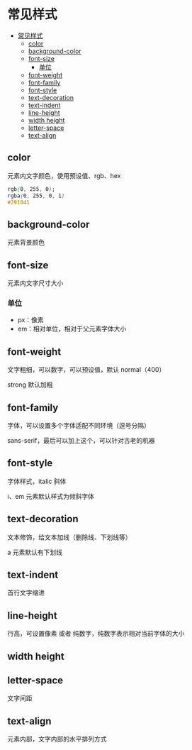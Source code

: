 # 常见样式

- [常见样式](#常见样式)
  - [color](#color)
  - [background-color](#background-color)
  - [font-size](#font-size)
    - [单位](#单位)
  - [font-weight](#font-weight)
  - [font-family](#font-family)
  - [font-style](#font-style)
  - [text-decoration](#text-decoration)
  - [text-indent](#text-indent)
  - [line-height](#line-height)
  - [width height](#width-height)
  - [letter-space](#letter-space)
  - [text-align](#text-align)

## color

元素内文字颜色，使用预设值、rgb、hex

```css
rgb(0, 255, 0);
rgba(0, 255, 0, 1)
#291041
```

## background-color

元素背景颜色

## font-size

元素内文字尺寸大小

### 单位

- px：像素
- em：相对单位，相对于父元素字体大小

## font-weight

文字粗细，可以数字，可以预设值，默认 normal（400）

strong 默认加粗

## font-family

字体，可以设置多个字体适配不同环境（逗号分隔）

sans-serif，最后可以加上这个，可以针对古老的机器

## font-style

字体样式，italic 斜体

i、em 元素默认样式为倾斜字体

## text-decoration

文本修饰，给文本加线（删除线、下划线等）

a 元素默认有下划线

## text-indent

首行文字缩进

## line-height

行高，可设置像素 或者 纯数字，纯数字表示相对当前字体的大小

## width height

## letter-space

文字间距

## text-align

元素内部，文字内部的水平排列方式
